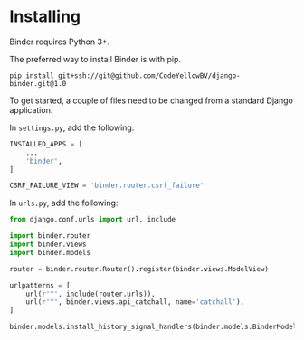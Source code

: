 # Installing

Binder requires Python 3+.

The preferred way to install Binder is with pip.

```
pip install git+ssh://git@github.com/CodeYellowBV/django-binder.git@1.0
```

To get started, a couple of files need to be changed from a standard Django application.

In `settings.py`, add the following:

```python
INSTALLED_APPS = [
	...
	'binder',
]

CSRF_FAILURE_VIEW = 'binder.router.csrf_failure'
```

In `urls.py`, add the following:

```python
from django.conf.urls import url, include

import binder.router
import binder.views
import binder.models

router = binder.router.Router().register(binder.views.ModelView)

urlpatterns = [
	url(r'^', include(router.urls)),
	url(r'^', binder.views.api_catchall, name='catchall'),
]

binder.models.install_history_signal_handlers(binder.models.BinderModel)
```
